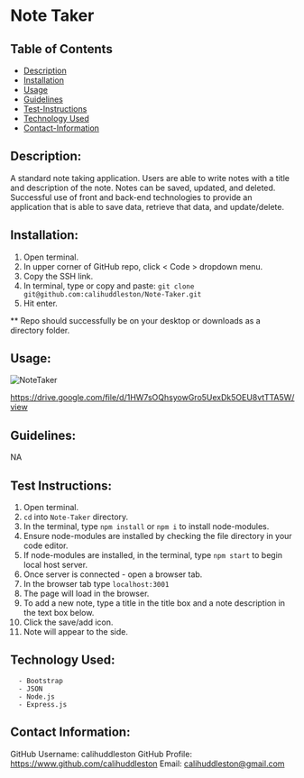 # Note Taker

## Table of Contents

- [Description](#description)
- [Installation](#install)
- [Usage](#usage)
- [Guidelines](#guidelines)
- [Test-Instructions](#test)
- [Technology Used](#techused)
- [Contact-Information](#email)

## Description:

A standard note taking application. Users are able to write notes with a title and description of the note. Notes can be saved, updated, and deleted. 
Successful use of front and back-end technologies to provide an application that is able to save data, retrieve that data, and update/delete. 

## Installation:

1. Open terminal.
2. In upper corner of GitHub repo, click < Code > dropdown menu.
3. Copy the SSH link.
4. In terminal, type or copy and paste: `git clone git@github.com:calihuddleston/Note-Taker.git`
5. Hit enter.

** Repo should successfully be on your desktop or downloads as a directory folder.

## Usage:
![NoteTaker](https://user-images.githubusercontent.com/102004484/217710424-3dc01a8c-7eed-4be6-a9e4-7af6fff46828.png)

https://drive.google.com/file/d/1HW7sOQhsyowGro5UexDk5OEU8vtTTA5W/view

## Guidelines:

NA

## Test Instructions:

1. Open terminal.
2. `cd` into `Note-Taker` directory.
3. In the terminal, type `npm install` or `npm i` to install node-modules.
4. Ensure node-modules are installed by checking the file directory in your code editor. 
5. If node-modules are installed, in the terminal, type `npm start` to begin local host server.
6. Once server is connected - open a browser tab. 
7. In the browser tab type `localhost:3001`
8. The page will load in the browser. 
9. To add a new note, type a title in the title box and a note description in the text box below. 
10. Click the save/add icon.
11. Note will appear to the side.

## Technology Used:

      - Bootstrap 
      - JSON 
      - Node.js 
      - Express.js

## Contact Information:

GitHub Username: calihuddleston
GitHub Profile: https://www.github.com/calihuddleston
Email: calihuddleston@gmail.com
